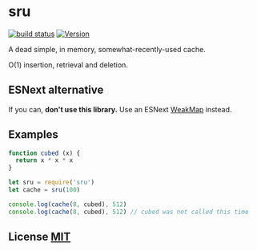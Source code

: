 # sru
[![build status](https://secure.travis-ci.org/dcousens/sru.png)](http://travis-ci.org/dcousens/sru)
[![Version](http://img.shields.io/npm/v/sru.svg)](https://www.npmjs.org/package/sru)

A dead simple, in memory, somewhat-recently-used cache.

O(1) insertion, retrieval and deletion.


## ESNext alternative

If you can, **don't use this library.**
Use an ESNext [WeakMap](https://developer.mozilla.org/en-US/docs/Web/JavaScript/Reference/Global_Objects/WeakMap) instead.


## Examples

``` javascript
function cubed (x) {
  return x * x * x
}

let sru = require('sru')
let cache = sru(100)

console.log(cache(8, cubed), 512)
console.log(cache(8, cubed), 512) // cubed was not called this time
```


## License [MIT](LICENSE)
